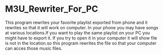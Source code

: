 # M3U_Rewriter_For_PC
This program rewrites your favorite playlist exported from phone and it rewrites so that it will work on computer.
In your phone you may have songs at various locations.If you want to play the same playlist on your PC you might have to export it. If you try to open it in your computer it will show file is not in the location.so this program rewrites the file so that your computer can acces those music files.
